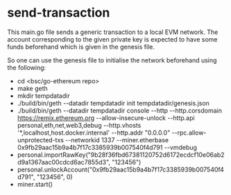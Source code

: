 # send-transaction

This main.go file sends a generic transaction to a local EVM network.
The account corresponding to the given private key is expected to have some funds beforehand which is given in the genesis file. 

So one can use the genesis file to initialise the network beforehand using the following:

- cd <bsc/go-ethereum repo>
- make geth
- mkdir tempdatadir
- ./build/bin/geth --datadir tempdatadir init tempdatadir/genesis.json
- ./build/bin/geth --datadir tempdatadir  console --http --http.corsdomain https://remix.ethereum.org --allow-insecure-unlock --http.api personal,eth,net,web3,debug --http.vhosts '*,localhost,host.docker.internal'  --http.addr "0.0.0.0" --rpc.allow-unprotected-txs --networkid 1337 --miner.etherbase 0x9fb29aac15b9a4b7f17c3385939b007540f4d791 --vmdebug
- personal.importRawKey("9b28f36fbd67381120752d6172ecdcf10e06ab2d9a1367aac00cdcd6ac7855d3", "123456")
- personal.unlockAccount("0x9fb29aac15b9a4b7f17c3385939b007540f4d791", "123456", 0)
- miner.start()
